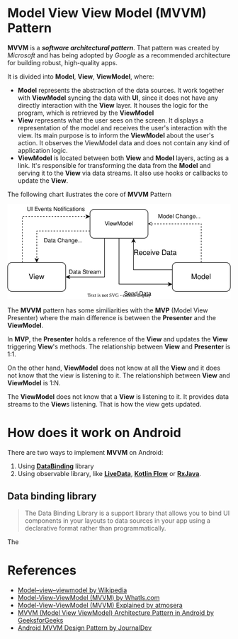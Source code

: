 # Model View View Model (MVVM) Pattern

**MVVM** is a **_software architectural pattern_**. That pattern was created by _Microsoft_ and has being adopted by _Google_ as a recommended architecture for building robust, high-quality apps.

It is divided into **Model**, **View**, **ViewModel**, where:
- **Model** represents the abstraction of the data sources. It work together with **ViewModel** syncing the data with **UI**, since it does not have any directly interaction with the **View** layer. It houses the logic for the program, which is retrieved by the **ViewModel**
- **View** represents what the user sees on the screen. It displays a representation of the model and receives the user's interaction with the view. Its main purpose is to inform the **ViewModel** about the user's action. It observes the ViewModel data and does not contain any kind of application logic.
- **ViewModel** is located between both **View** and **Model** layers, acting as a link. It's responsible for transforming the data from the **Model** and serving it to the **View** via data streams. It also use hooks or callbacks to update the **View**.

The following chart ilustrates the core of **MVVM** Pattern

![mvvm-chart.svg](mvvm-chart.svg)


The **MVVM** pattern has some similiarities with the **MVP** (Model  View Presenter) where the main difference is between the **Presenter** and the **ViewModel**. 

In **MVP**, the **Presenter** holds a reference of the **View** and updates the **View** triggering **View**'s methods. The relationship between **View** and **Presenter** is 1:1.

On the other hand, **ViewModel** does not know at all the **View** and it does not know that the view is listening to it. The relationshiph between **View** and **ViewModel** is 1:N.

The **ViewModel** does not know that a **View** is listening to it. It provides data streams to the **View**s listening. That is how the view gets updated.

# How does it work on Android
There are two ways to implement **MVVM** on Android:
1. Using [**DataBinding**](https://developer.android.com/topic/libraries/data-binding?hl=pt-br) library
2. Using observable library, like [**LiveData**](https://developer.android.com/topic/libraries/architecture/livedata), [**Kotlin Flow**](https://kotlinlang.org/docs/flow.html#flows) or [**RxJava**](https://github.com/ReactiveX/RxJava).

## Data binding library
> The Data Binding Library is a support library that allows you to bind UI components in your layouts to data sources in your app using a declarative format rather than programmatically.

The 

# References
- [Model–view–viewmodel by Wikipedia](https://en.wikipedia.org/wiki/Model%E2%80%93view%E2%80%93viewmodel)
- [Model-View-ViewModel (MVVM) by WhatIs.com](https://whatis.techtarget.com/definition/Model-View-ViewModel)
- [Model-View-ViewModel (MVVM) Explained by atmosera](https://www.atmosera.com/blog/model-view-viewmodel-mvvm-explained/)
- [MVVM (Model View ViewModel) Architecture Pattern in Android by GeeksforGeeks](https://www.geeksforgeeks.org/mvvm-model-view-viewmodel-architecture-pattern-in-android/)
- [Android MVVM Design Pattern by JournalDev](https://www.journaldev.com/20292/android-mvvm-design-pattern)